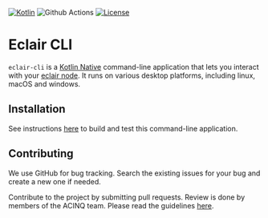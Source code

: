 [![Kotlin](https://img.shields.io/badge/Kotlin-1.8.21-blue.svg?style=flat&logo=kotlin)](http://kotlinlang.org)
![Github Actions](https://github.com/ACINQ/eclair-cli/actions/workflows/main.yml/badge.svg)
[![License](https://img.shields.io/badge/license-Apache%202.0-blue.svg)](LICENSE)

# Eclair CLI

`eclair-cli` is a [Kotlin Native](https://kotlinlang.org/docs/native-overview.html) command-line application that lets you interact with your [eclair node](https://github.com/acinq/eclair).
It runs on various desktop platforms, including linux, macOS and windows.

## Installation

See instructions [here](https://github.com/ACINQ/eclair-cli/blob/master/BUILD.md) to build and test this command-line application.

## Contributing

We use GitHub for bug tracking. Search the existing issues for your bug and create a new one if needed.

Contribute to the project by submitting pull requests.
Review is done by members of the ACINQ team.
Please read the guidelines [here](https://github.com/ACINQ/eclair-cli/blob/master/CONTRIBUTING.md).
